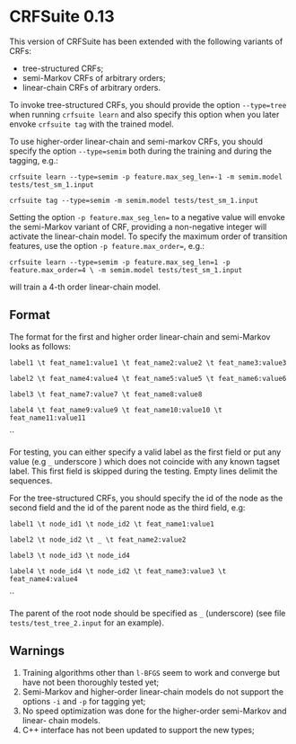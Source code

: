 CRFSuite 0.13
=============

This version of CRFSuite has been extended with the following variants of CRFs:

* tree-structured CRFs;
* semi-Markov CRFs of arbitrary orders;
* linear-chain CRFs  of arbitrary orders.

To invoke tree-structured CRFs, you should provide the option `--type=tree` when
running `crfsuite learn` and also specify this option when you later envoke
`crfsuite tag` with the trained model.

To use higher-order linear-chain and semi-markov CRFs, you should specify the
option `--type=semim` both during the training and during the tagging, e.g.:

`crfsuite learn --type=semim -p feature.max_seg_len=-1 -m semim.model tests/test_sm_1.input`

`crfsuite tag --type=semim -m semim.model tests/test_sm_1.input`

Setting the option `-p feature.max_seg_len=` to a negative value will envoke the
semi-Markov variant of CRF, providing a non-negative integer will activate the
linear-chain model.  To specify the maximum order of transition features, use
the option `-p feature.max_order=`, e.g.:

`crfsuite learn --type=semim -p feature.max_seg_len=1 -p feature.max_order=4 \
-m semim.model tests/test_sm_1.input`

will train a 4-th order linear-chain model.

Format
------
The format for the first and higher order linear-chain and semi-Markov
looks as follows:

`label1 \t feat_name1:value1 \t feat_name2:value2 \t feat_name3:value3`

`label2 \t feat_name4:value4 \t feat_name5:value5 \t feat_name6:value6`

`label3 \t feat_name7:value7 \t feat_name8:value8`

`label4 \t feat_name9:value9 \t feat_name10:value10 \t feat_name11:value11`

``

For testing, you can either specify a valid label as the first field or
put any value (e.g `_` underscore ) which does not coincide with any known
tagset label.  This first field is skipped during the testing.  Empty lines
delimit the sequences.

For the tree-structured CRFs, you should specify the id of the node as the
second field and the id of the parent node as the third field, e.g:

`label1 \t node_id1 \t node_id2 \t feat_name1:value1`

`label2 \t node_id2 \t _ \t feat_name2:value2`

`label3 \t node_id3 \t node_id4`

`label4 \t node_id4 \t node_id2 \t feat_name3:value3 \t feat_name4:value4`

``

The parent of the root node should be specified as `_` (underscore) (see file
`tests/test_tree_2.input` for an example).

Warnings
--------
1. Training algorithms other than `l-BFGS` seem to work and converge but have
   not been thoroughly tested yet;
2. Semi-Markov and higher-order linear-chain models do not support the options
`-i` and `-p` for tagging yet;
3. No speed optimization was done for the higher-order semi-Markov and linear-
chain models.
4. C++ interface has not been updated to support the new types;
